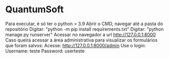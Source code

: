 # QuantumSoft

Para executar, é só ter o python > 3.9
Abrir o CMD, navegar até a pasta do repositório
Digitar: "python -m pip install requirements.txt"
Digitar: "python manage.py runserver"
Acessar no navegador a url http://127.0.0.1:8000
Caso queira acessar a área administrativa para visualizar os formulários que foram salvos:
Acesse: http://127.0.0.1:8000/admin
Use o login:
Username: teste
Password: userteste